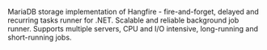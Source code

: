 MariaDB storage implementation of Hangfire - fire-and-forget, delayed and recurring tasks runner for .NET. Scalable and reliable background job runner. Supports multiple servers, CPU and I/O intensive, long-running and short-running jobs.